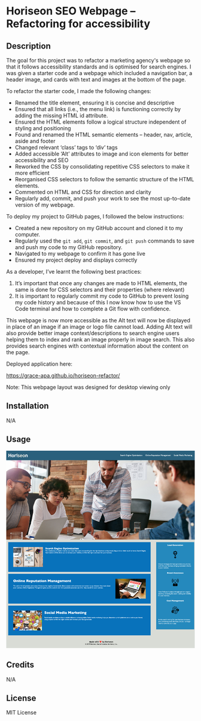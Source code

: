 # Horiseon SEO Webpage – Refactoring for accessibility
 
## Description
 
The goal for this project was to refactor a marketing agency's webpage so that it follows accessibility standards and is optimised for search engines. I was given a starter code and a webpage which included a navigation bar, a header image, and cards with text and images at the bottom of the page. 
 
To refactor the starter code, I made the following changes:
- Renamed the title element, ensuring it is concise and descriptive
- Ensured that all links (i.e., the menu link) is functioning correctly by adding the missing HTML id attribute.
- Ensured the HTML elements follow a logical structure independent of styling and positioning
- Found and renamed the HTML semantic elements – header, nav, article, aside and footer
- Changed relevant ‘class’ tags to ‘div’ tags
- Added accessible ‘Alt’ attributes to image and icon elements for better accessibility and SEO
- Reworked the CSS by consolidating repetitive CSS selectors to make it more efficient
- Reorganised CSS selectors to follow the semantic structure of the HTML elements.
- Commented on HTML and CSS for direction and clarity
- Regularly add, commit, and push your work to see the most up-to-date version of my webpage.


To deploy my project to GitHub pages, I followed the below instructions:
- Created a new repository on my GitHub account and cloned it to my computer.
- Regularly used the `git add`, `git commit`, and `git push` commands to save and push my code to my GitHub repository.
- Navigated to my webpage to confirm it has gone live
- Ensured my project deploy and displays correctly 


As a developer, I’ve learnt the following best practices:
1.	It’s important that once any changes are made to HTML elements, the same is done for CSS selectors and their properties (where relevant)
2.	It is important to regularly commit my code to GitHub to prevent losing my code history and because of this I now know how to use the VS Code terminal and how to complete a Git flow with confidence.

This webpage is now more accessible as the Alt text will now be displayed in place of an image if an image or logo file cannot load. Adding Alt text will also provide better image context/descriptions to search engine users helping them to index and rank an image properly in image search. This also provides search engines with contextual information about the content on the page.

Deployed application here:

https://grace-apa.github.io/horiseon-refactor/ 

Note: This webpage layout was designed for desktop viewing only

## Installation
 
N/A

## Usage
 
![alt text](assets/images/screenshot.png)
 
## Credits
 
N/A
  
## License

MIT License
  